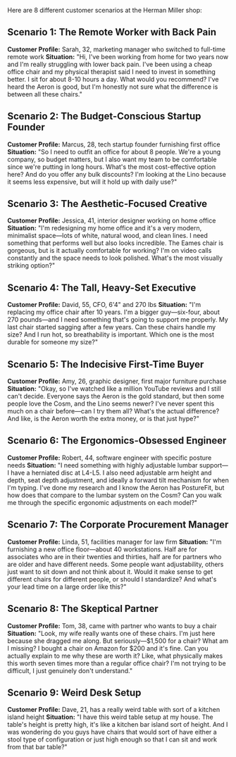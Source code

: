 Here are 8 different customer scenarios at the Herman Miller shop:

## Scenario 1: The Remote Worker with Back Pain
**Customer Profile:** Sarah, 32, marketing manager who switched to full-time remote work
**Situation:** "Hi, I've been working from home for two years now and I'm really struggling with lower back pain. I've been using a cheap office chair and my physical therapist said I need to invest in something better. I sit for about 8-10 hours a day. What would you recommend? I've heard the Aeron is good, but I'm honestly not sure what the difference is between all these chairs."

## Scenario 2: The Budget-Conscious Startup Founder
**Customer Profile:** Marcus, 28, tech startup founder furnishing first office
**Situation:** "So I need to outfit an office for about 8 people. We're a young company, so budget matters, but I also want my team to be comfortable since we're putting in long hours. What's the most cost-effective option here? And do you offer any bulk discounts? I'm looking at the Lino because it seems less expensive, but will it hold up with daily use?"

## Scenario 3: The Aesthetic-Focused Creative
**Customer Profile:** Jessica, 41, interior designer working on home office
**Situation:** "I'm redesigning my home office and it's a very modern, minimalist space—lots of white, natural wood, and clean lines. I need something that performs well but also looks incredible. The Eames chair is gorgeous, but is it actually comfortable for working? I'm on video calls constantly and the space needs to look polished. What's the most visually striking option?"

## Scenario 4: The Tall, Heavy-Set Executive
**Customer Profile:** David, 55, CFO, 6'4" and 270 lbs
**Situation:** "I'm replacing my office chair after 10 years. I'm a bigger guy—six-four, about 270 pounds—and I need something that's going to support me properly. My last chair started sagging after a few years. Can these chairs handle my size? And I run hot, so breathability is important. Which one is the most durable for someone my size?"

## Scenario 5: The Indecisive First-Time Buyer
**Customer Profile:** Amy, 26, graphic designer, first major furniture purchase
**Situation:** "Okay, so I've watched like a million YouTube reviews and I still can't decide. Everyone says the Aeron is the gold standard, but then some people love the Cosm, and the Lino seems newer? I've never spent this much on a chair before—can I try them all? What's the actual difference? And like, is the Aeron worth the extra money, or is that just hype?"

## Scenario 6: The Ergonomics-Obsessed Engineer
**Customer Profile:** Robert, 44, software engineer with specific posture needs
**Situation:** "I need something with highly adjustable lumbar support—I have a herniated disc at L4-L5. I also need adjustable arm height and depth, seat depth adjustment, and ideally a forward tilt mechanism for when I'm typing. I've done my research and I know the Aeron has PostureFit, but how does that compare to the lumbar system on the Cosm? Can you walk me through the specific ergonomic adjustments on each model?"

## Scenario 7: The Corporate Procurement Manager
**Customer Profile:** Linda, 51, facilities manager for law firm
**Situation:** "I'm furnishing a new office floor—about 40 workstations. Half are for associates who are in their twenties and thirties, half are for partners who are older and have different needs. Some people want adjustability, others just want to sit down and not think about it. Would it make sense to get different chairs for different people, or should I standardize? And what's your lead time on a large order like this?"

## Scenario 8: The Skeptical Partner
**Customer Profile:** Tom, 38, came with partner who wants to buy a chair
**Situation:** "Look, my wife really wants one of these chairs. I'm just here because she dragged me along. But seriously—$1,500 for a chair? What am I missing? I bought a chair on Amazon for $200 and it's fine. Can you actually explain to me why these are worth it? Like, what physically makes this worth seven times more than a regular office chair? I'm not trying to be difficult, I just genuinely don't understand."

## Scenario 9: Weird Desk Setup
**Customer Profile:** Dave, 21, has a really weird table with sort of a kitchen island height
**Situation:** "I have this weird table setup at my house. The table's height is pretty high, it's like a kitchen bar island sort of height. And I was wondering do you guys have chairs that would sort of have either a stool type of configuration or just high enough so that I can sit and work from that bar table?"
